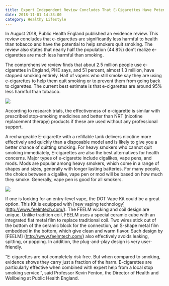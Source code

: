 ```yaml
---
title: Expert Independent Review Concludes That E-Cigarettes Have Potential to Help Quit Smoking
date: 2018-11-01 14:33:00
category: Healthy Lifestyle
---
```


In August 2018, Public Health England published an evidence review. This review concludes that e-cigarettes are significantly less harmful to health than tobacco and have the potential to help smokers quit smoking. The review also states that nearly half the population (44.8%) don’t realize e-cigarettes are much less harmful than smoking.

<!-- more -->

The comprehensive review finds that about 2.5 million people use e-cigarettes in England, PHE says, and 51 percent, almost 1.3 million, have stopped smoking entirely. Half of vapers who still smoke say they are using e-cigarettes to help them quit smoking or to prevent them from going back to cigarettes. The current best estimate is that e-cigarettes are around 95% less harmful than tobacco. 

![](/images/9.png)

According to research trials, the effectiveness of e-cigarette is similar with prescribed stop-smoking medicines and better than NRT (nicotine replacement therapy) products if these are used without any professional support. 

A rechargeable E-cigarette with a refillable tank delivers nicotine more effectively and quickly than a disposable model and is likely to give you a better chance of quitting smoking. For heavy smokers who cannot quit smoking immediately, E-cigarettes are also the best alternatives for health concerns. Major types of e-cigarette include cigalikes, vape pens, and mods. Mods are popular among heavy smokers, which come in a range of shapes and sizes, generally with longer lasting batteries. For many people, the choice between a cigalike, vape pen or mod will be based on how much they smoke. Generally, vape pen is good for all smokers.  

![](/images/10.png)

If one is looking for an entry-level vape, the DOT Vape Kit could be a great option. This Kit is equipped with [new vaping technology] (http://www.feelmtech.com/). The FEELM wicking and coil design are unique. Unlike tradition coil, FEELM uses a special ceramic cube with an integrated flat metal film to replace traditional coil. Two wires stick out of the bottom of the ceramic block for the connection, an S-shape metal film embedded in the bottom, which give clean and warm flavor. Such design by [FEELM] (http://www.feelmtech.com/) also effectively avoids leaking, spitting, or popping. In addition, the plug-and-play design is very user-friendly.

“E-cigarettes are not completely risk free. But when compared to smoking, evidence shows they carry just a fraction of the harm. E-cigarettes are particularly effective when combined with expert help from a local stop smoking service.”, said Professor Kevin Fenton, the Director of Health and Wellbeing at Public Health England.